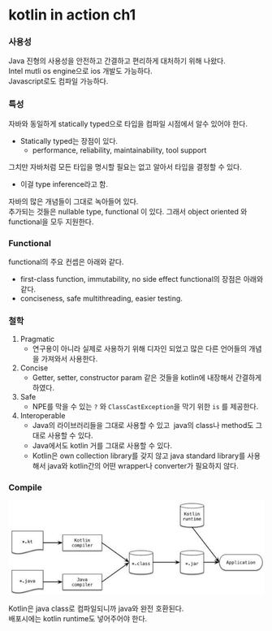 # kotlin in action ch1

### 사용성
Java 진형의 사용성을 안전하고 간결하고 편리하게 대처하기 위해 나왔다.  
Intel mutli os engine으로 ios 개발도 가능하다.  
Javascript로도 컴파일 가능하다.  

### 특성
자바와 동일하게 statically typed으로 타입을 컴파일 시점에서 알수 있어야 한다.  
- Statically typed는 장점이 있다.
    - performance, reliability, maintainability, tool support  

그치만 자바처럼 모든 타입을 명시할 필요는 없고 알아서 타입을 결정할 수 있다.  
- 이걸 type inference라고 함.  

자바의 많은 개념들이 그대로 녹아들어 있다.  
추가되는 것들은 nullable type, functional 이 있다.
그래서 object oriented 와 functional을 모두 지원한다.  

### Functional

functional의 주요 컨셉은 아래와 같다.
- first-class function, immutability, no side effect
functional의 장점은 아래와 같다.
- conciseness, safe multithreading, easier testing. 

### 철학

1. Pragmatic
   - 연구용이 아니라 실제로 사용하기 위해 디자인 되었고 많은 다른 언어들의 개념을 가져와서 사용한다.
2. Concise
   - Getter, setter, constructor param 같은 것들을 kotlin에 내장해서 간결하게 하였다.
3. Safe
   - NPE를 막을 수 있는 `?` 와 `ClassCastException`을 막기 위한 `is` 를 제공한다.
4. Interoperable
   - Java의 라이브러리들을 그대로 사용할 수 있고  java의 class나 method도 그대로 사용할 수 있다.
   - Java에서도 kotlin 거를 그대로 사용할 수 있다.
   - Kotlin은 own collection library를 갖지 않고 java standard library를 사용해서 java와 kotlin간의 어떤 wrapper나 converter가 필요하지 않다. 

### Compile

![kotlin-compile](./image/1_1.jpg)

Kotlin은 java class로 컴파일되니까 java와 완전 호환된다.  
배포시에는 kotlin runtime도 넣어주어야 한다.